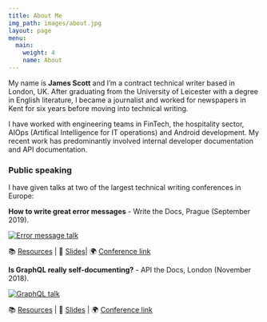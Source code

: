 ```yaml
---
title: About Me
img_path: images/about.jpg
layout: page
menu:
  main:
    weight: 4
    name: About
---
```


My name is **James Scott** and I’m a contract technical writer based in London, UK. After graduating from the University of Leicester with a degree in English literature, I became a journalist and worked for newspapers in Kent for six years before moving into technical writing.

I have worked with engineering teams in FinTech, the hospitality sector, AIOps (Artifical Intelligence for IT operations) and Android development. My recent work has predominantly involved internal developer documentation and API documentation.

### Public speaking 

I have given talks at two of the largest technical writing conferences in Europe: 

**How to write great error messages** - Write the Docs, Prague (September 2019).

[![Error message talk](http://img.youtube.com/vi/hzCfl8CGJuw/0.jpg)](http://www.youtube.com/watch?v=hzCfl8CGJuw "Error message talk")

📚 [Resources](https://gist.github.com/scottydocs/0ca295c9ed1bacd98ed9efc361a3f7ac) | 💾 [Slides](https://speakerdeck.com/scottydocs/101-to-404-s-how-to-write-a-great-error-message)| 🌍 [Conference link](https://www.writethedocs.org/conf/prague/2019/)

**Is GraphQL really self-documenting?** - API the Docs, London (November 2018).

[![GraphQL talk](http://img.youtube.com/vi/rKzHc1hozB8/0.jpg)](http://www.youtube.com/watch?v=rKzHc1hozB8 "GraphQL talk")

📚 [Resources](https://gist.github.com/scottydocs/c956c5328bca8e10cc8df9e3406104d7) | 💾 [Slides](https://speakerdeck.com/scottydocs/is-graphql-really-self-documenting) | 🌍 [Conference link](https://apithedocs.org/london2018/agenda/jamesscott)
